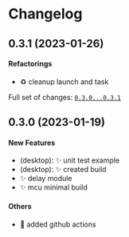 # Changelog

## 0.3.1 (2023-01-26)

#### Refactorings

* :recycle: cleanup launch and task

Full set of changes: [`0.3.0...0.3.1`](https://github.com/Mcublog/mlt_sandbox/compare/0.3.0...0.3.1)

## 0.3.0 (2023-01-19)

#### New Features

* (desktop): :sparkles: unit test example
* (desktop): :sparkles: created build
* :sparkles: delay module
* :sparkles: mcu minimal build
#### Others

* :rocket: added github actions
